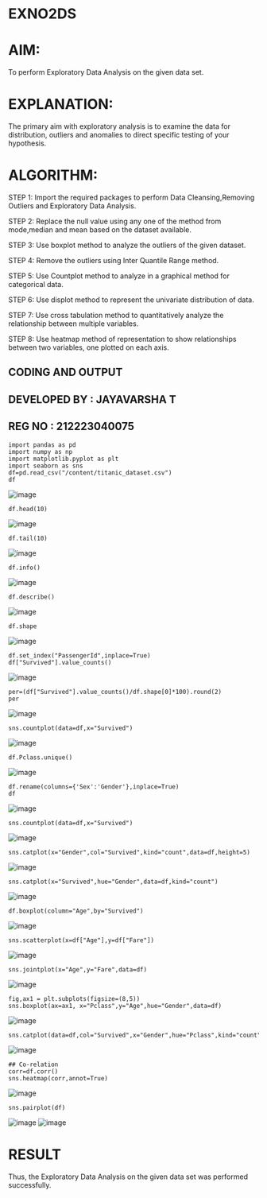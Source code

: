 # EXNO2DS
# AIM:
To perform Exploratory Data Analysis on the given data set.
      
# EXPLANATION:
  The primary aim with exploratory analysis is to examine the data for distribution, outliers and anomalies to direct specific testing of your hypothesis.
  
# ALGORITHM:
STEP 1: Import the required packages to perform Data Cleansing,Removing Outliers and Exploratory Data Analysis.

STEP 2: Replace the null value using any one of the method from mode,median and mean based on the dataset available.

STEP 3: Use boxplot method to analyze the outliers of the given dataset.

STEP 4: Remove the outliers using Inter Quantile Range method.

STEP 5: Use Countplot method to analyze in a graphical method for categorical data.

STEP 6: Use displot method to represent the univariate distribution of data.

STEP 7: Use cross tabulation method to quantitatively analyze the relationship between multiple variables.

STEP 8: Use heatmap method of representation to show relationships between two variables, one plotted on each axis.

## CODING AND OUTPUT
## DEVELOPED  BY : JAYAVARSHA T
## REG NO : 212223040075

```
import pandas as pd
import numpy as np
import matplotlib.pyplot as plt
import seaborn as sns
df=pd.read_csv("/content/titanic_dataset.csv")
df
```
![image](https://github.com/user-attachments/assets/79e62e20-c5f5-45ab-83a5-cd3dea1002d5)
```
df.head(10)
```
![image](https://github.com/user-attachments/assets/6c705b88-c4ae-4bdd-b1fa-a5be00840e33)
```
df.tail(10)
```
![image](https://github.com/user-attachments/assets/ac5bd273-8c92-4092-b2ea-7bd37003d12d)
```
df.info()
```
![image](https://github.com/user-attachments/assets/e79f64e1-da5d-48d5-b58d-e6e574de90c0)
```
df.describe()
```
![image](https://github.com/user-attachments/assets/244b56e5-2f4e-4dbc-8dac-382233617997)
```
df.shape
```
![image](https://github.com/user-attachments/assets/84d9527d-7436-4de2-bd5f-34464890b751)
```
df.set_index("PassengerId",inplace=True)
df["Survived"].value_counts()
```
![image](https://github.com/user-attachments/assets/b6e4a899-b360-4dc9-980c-78b3969b0fd2)
```
per=(df["Survived"].value_counts()/df.shape[0]*100).round(2)
per
```
![image](https://github.com/user-attachments/assets/4e82e657-d2ca-4b76-9124-7d1bb4343568)
```
sns.countplot(data=df,x="Survived")
```
![image](https://github.com/user-attachments/assets/5b3c2e34-dc89-4ccf-b141-abe09759793a)
```
df.Pclass.unique()
```
![image](https://github.com/user-attachments/assets/a4b59368-0d92-4d80-9bfb-b002db960f59)
```
df.rename(columns={'Sex':'Gender'},inplace=True)
df
```
![image](https://github.com/user-attachments/assets/600e15ae-9a94-4e40-8b20-ab79d2cc53c8)
```
sns.countplot(data=df,x="Survived")
```
![image](https://github.com/user-attachments/assets/d03343e0-def2-4767-a761-ee755476090a)
```
sns.catplot(x="Gender",col="Survived",kind="count",data=df,height=5)
```
![image](https://github.com/user-attachments/assets/7e793254-3312-434d-a063-bfe564c5538b)
```
sns.catplot(x="Survived",hue="Gender",data=df,kind="count")
```
![image](https://github.com/user-attachments/assets/efeb51df-9fe9-4578-861c-994a86b1711e)

```
df.boxplot(column="Age",by="Survived")
```
![image](https://github.com/user-attachments/assets/68677808-9e03-43a5-88db-2f4751d93f28)
```
sns.scatterplot(x=df["Age"],y=df["Fare"])
```
![image](https://github.com/user-attachments/assets/114345a1-ea76-4dff-9a46-6c4bf57ae63c)
```
sns.jointplot(x="Age",y="Fare",data=df)
```
![image](https://github.com/user-attachments/assets/a4e10f2b-3f89-4370-8ff3-a9ad699912a4)
```
fig,ax1 = plt.subplots(figsize=(8,5))
sns.boxplot(ax=ax1, x="Pclass",y="Age",hue="Gender",data=df)
```
![image](https://github.com/user-attachments/assets/8332033f-a02b-4309-9c38-44958dff0249)
```
sns.catplot(data=df,col="Survived",x="Gender",hue="Pclass",kind="count")
```
![image](https://github.com/user-attachments/assets/657d0548-eca6-443c-8bb4-3a6daeeb7e42)
```
## Co-relation
corr=df.corr()
sns.heatmap(corr,annot=True)
```
![image](https://github.com/user-attachments/assets/fb1e76c5-7e2d-4087-81e8-044901f108db)
```
sns.pairplot(df)
```
![image](https://github.com/user-attachments/assets/f6acc866-4d38-4b1f-ba55-999f90277498)
![image](https://github.com/user-attachments/assets/6deaa5bc-9e9d-4753-b173-a5859bb9951e)

# RESULT
Thus, the Exploratory Data Analysis on the given data set was performed successfully.
